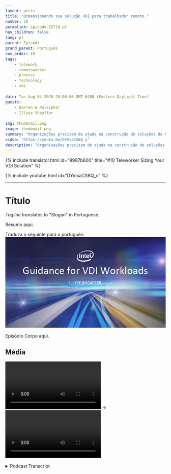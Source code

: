 ```yaml
---
layout: posts
title: "Dimensionando sua solução VDI para trabalhador remoto."
number: 10
permalink: episode-EDT10-pt
has_children: false
lang: pt
parent: Episodi
grand_parent: Português
nav_order: 10
tags:
    - telework
    - remoteworker
    - process
    - technology
    - vdi

date: Tue Aug 04 2020 20:00:00 GMT-0400 (Eastern Daylight Time)
guests:
    - Darren W Pulsipher
    - Illyse Sheaffer

img: thumbnail.png
image: thumbnail.png
summary: "Organizações precisam de ajuda na construção de soluções de VDI (Infraestrutura de Desktop Virtual) imediatamente. À medida que os departamentos de TI adicionam licenças de VDI localmente aos seus sistemas atuais, eles precisam estar cientes de que as licenças por si só não resolvem todos os seus problemas."
video: "https://youtu.be/DYmsaCS6Q_o"
description: "Organizações precisam de ajuda na construção de soluções de VDI (Infraestrutura de Desktop Virtual) imediatamente. À medida que os departamentos de TI adicionam licenças de VDI localmente aos seus sistemas atuais, eles precisam estar cientes de que as licenças por si só não resolvem todos os seus problemas."
---
```


<div>
{% include transistor.html id="9967b600" title="#10 Teleworker Sizing Your VDI Solution" %}

{% include youtube.html id="DYmsaCS6Q_o" %}
</div>

---

# Título

*Tagline* translates to "Slogan" in Portuguese.

Resumo aqui.

Traduza o seguinte para o português: ![imagem do episódio](./thumbnail.png)

Episódio Corpo aqui.

## Média

<video src='url'></video> -> <video src='url'></video>



<details>
<summary> Podcast Transcript </summary>

<p></p>

</details>
